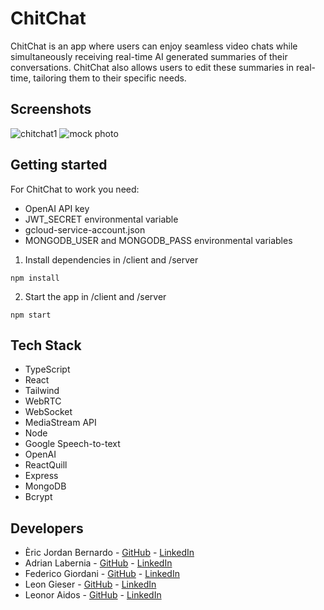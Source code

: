 # ChitChat
ChitChat is an app where users can enjoy seamless video chats while simultaneously receiving real-time AI generated summaries of their conversations. ChitChat also allows users to edit these summaries in real-time, tailoring them to their specific needs.

## Screenshots
![chitchat1](https://github.com/e-jordan-b/Frontend-Mentor-Starter/assets/113979927/6c2ca430-0ff6-4ed0-b3f4-4f2112883033)
![mock photo](https://github.com/e-jordan-b/Frontend-Mentor-Starter/assets/113979927/d9d16400-9894-4ba6-a53e-0ae4e1a6b5fa)

## Getting started
For ChitChat to work you need: 
* OpenAI API key
* JWT_SECRET environmental variable
* gcloud-service-account.json
* MONGODB_USER and MONGODB_PASS environmental variables

1. Install dependencies in /client and /server
```
npm install
```
2. Start the app in /client and /server
```
npm start
```
## Tech Stack
* TypeScript
* React
* Tailwind
* WebRTC
* WebSocket
* MediaStream API
* Node
* Google Speech-to-text
* OpenAI
* ReactQuill
* Express
* MongoDB
* Bcrypt

## Developers
* Èric Jordan Bernardo - [GitHub](https://github.com/e-jordan-b) - [LinkedIn](https://www.linkedin.com/in/eric-jordan-bernardo/)
* Adrian Labernia - [GitHub](https://github.com/adri14233) - [LinkedIn](https://www.linkedin.com/in/adrianlabernia/)
* Federico Giordani - [GitHub](https://github.com/fredgrd) - [LinkedIn](https://www.linkedin.com/in/fedgrd/)
* Leon Gieser - [GitHub](https://github.com/dinoDonga) - [LinkedIn](https://www.linkedin.com/in/leon-gieser/)
* Leonor Aidos - [GitHub](https://github.com/leonoraidos) - [LinkedIn](https://www.linkedin.com/in/leonoraidos/)
